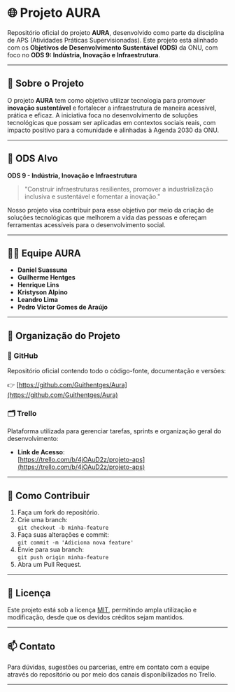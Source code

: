 # 🌐 Projeto AURA

Repositório oficial do projeto **AURA**, desenvolvido como parte da disciplina de APS (Atividades Práticas Supervisionadas). Este projeto está alinhado com os **Objetivos de Desenvolvimento Sustentável (ODS)** da ONU, com foco no **ODS 9: Indústria, Inovação e Infraestrutura**.

---

## 🧠 Sobre o Projeto

O projeto **AURA** tem como objetivo utilizar tecnologia para promover **inovação sustentável** e fortalecer a infraestrutura de maneira acessível, prática e eficaz. A iniciativa foca no desenvolvimento de soluções tecnológicas que possam ser aplicadas em contextos sociais reais, com impacto positivo para a comunidade e alinhadas à Agenda 2030 da ONU.

---

## 🎯 ODS Alvo

**ODS 9 - Indústria, Inovação e Infraestrutura**

> "Construir infraestruturas resilientes, promover a industrialização inclusiva e sustentável e fomentar a inovação."

Nosso projeto visa contribuir para esse objetivo por meio da criação de soluções tecnológicas que melhorem a vida das pessoas e ofereçam ferramentas acessíveis para o desenvolvimento social.

---

## 👨‍💻 Equipe AURA

- **Daniel Suassuna**
- **Guilherme Hentges**
- **Henrique Lins**
- **Kristyson Alpino**
- **Leandro Lima**
- **Pedro Victor Gomes de Araújo**

---

## 📂 Organização do Projeto

### 🔗 GitHub

Repositório oficial contendo todo o código-fonte, documentação e versões:

👉 [https://github.com/Guithentges/Aura](https://github.com/Guithentges/Aura)

### 🗂️ Trello

Plataforma utilizada para gerenciar tarefas, sprints e organização geral do desenvolvimento:

- **Link de Acesso**:  
  [https://trello.com/b/4jOAuD2z/projeto-aps](https://trello.com/b/4jOAuD2z/projeto-aps)

---

## 🚀 Como Contribuir

1. Faça um fork do repositório.
2. Crie uma branch:  
   `git checkout -b minha-feature`
3. Faça suas alterações e commit:  
   `git commit -m 'Adiciona nova feature'`
4. Envie para sua branch:  
   `git push origin minha-feature`
5. Abra um Pull Request.

---

## 📄 Licença

Este projeto está sob a licença [MIT](LICENSE), permitindo ampla utilização e modificação, desde que os devidos créditos sejam mantidos.

---

## 📫 Contato

Para dúvidas, sugestões ou parcerias, entre em contato com a equipe através do repositório ou por meio dos canais disponibilizados no Trello.

---

